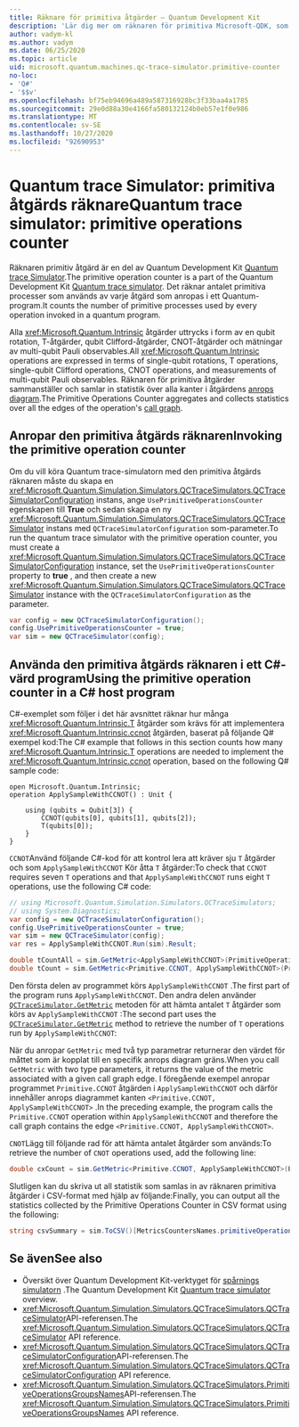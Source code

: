 ```yaml
---
title: Räknare för primitiva åtgärder – Quantum Development Kit
description: 'Lär dig mer om räknaren för primitiva Microsoft-QDK, som använder Quantum trace Simulator för att spåra primitiva processer som används av åtgärder i ett Q# program.'
author: vadym-kl
ms.author: vadym
ms.date: 06/25/2020
ms.topic: article
uid: microsoft.quantum.machines.qc-trace-simulator.primitive-counter
no-loc:
- 'Q#'
- '$$v'
ms.openlocfilehash: bf75eb94696a489a587316928bc3f33baa4a1785
ms.sourcegitcommit: 29e0d88a30e4166fa580132124b0eb57e1f0e986
ms.translationtype: MT
ms.contentlocale: sv-SE
ms.lasthandoff: 10/27/2020
ms.locfileid: "92690953"
---
```

# <a name="quantum-trace-simulator-primitive-operations-counter"></a><span data-ttu-id="d0d73-103">Quantum trace Simulator: primitiva åtgärds räknare</span><span class="sxs-lookup"><span data-stu-id="d0d73-103">Quantum trace simulator: primitive operations counter</span></span>

<span data-ttu-id="d0d73-104">Räknaren primitiv åtgärd är en del av Quantum Development Kit [Quantum trace Simulator](xref:microsoft.quantum.machines.qc-trace-simulator.intro).</span><span class="sxs-lookup"><span data-stu-id="d0d73-104">The primitive operation counter is a part of the Quantum Development Kit [Quantum trace simulator](xref:microsoft.quantum.machines.qc-trace-simulator.intro).</span></span> <span data-ttu-id="d0d73-105">Det räknar antalet primitiva processer som används av varje åtgärd som anropas i ett Quantum-program.</span><span class="sxs-lookup"><span data-stu-id="d0d73-105">It counts the number of primitive processes used by every operation invoked in a quantum program.</span></span> 

<span data-ttu-id="d0d73-106">Alla <xref:Microsoft.Quantum.Intrinsic> åtgärder uttrycks i form av en qubit rotation, T-åtgärder, qubit Clifford-åtgärder, CNOT-åtgärder och mätningar av multi-qubit Pauli observables.</span><span class="sxs-lookup"><span data-stu-id="d0d73-106">All <xref:Microsoft.Quantum.Intrinsic> operations are expressed in terms of single-qubit rotations, T operations, single-qubit Clifford operations, CNOT operations, and measurements of multi-qubit Pauli observables.</span></span> <span data-ttu-id="d0d73-107">Räknaren för primitiva åtgärder sammanställer och samlar in statistik över alla kanter i åtgärdens [anrops diagram](https://en.wikipedia.org/wiki/Call_graph).</span><span class="sxs-lookup"><span data-stu-id="d0d73-107">The Primitive Operations Counter aggregates and collects statistics over all the edges of the operation's [call graph](https://en.wikipedia.org/wiki/Call_graph).</span></span>

## <a name="invoking-the-primitive-operation-counter"></a><span data-ttu-id="d0d73-108">Anropar den primitiva åtgärds räknaren</span><span class="sxs-lookup"><span data-stu-id="d0d73-108">Invoking the primitive operation counter</span></span>

<span data-ttu-id="d0d73-109">Om du vill köra Quantum trace-simulatorn med den primitiva åtgärds räknaren måste du skapa en <xref:Microsoft.Quantum.Simulation.Simulators.QCTraceSimulators.QCTraceSimulatorConfiguration> instans, ange `UsePrimitiveOperationsCounter` egenskapen till **True** och sedan skapa en ny <xref:Microsoft.Quantum.Simulation.Simulators.QCTraceSimulators.QCTraceSimulator> instans med `QCTraceSimulatorConfiguration` som-parameter.</span><span class="sxs-lookup"><span data-stu-id="d0d73-109">To run the quantum trace simulator with the primitive operation counter, you must create a <xref:Microsoft.Quantum.Simulation.Simulators.QCTraceSimulators.QCTraceSimulatorConfiguration> instance, set the `UsePrimitiveOperationsCounter` property to **true** , and then create a new <xref:Microsoft.Quantum.Simulation.Simulators.QCTraceSimulators.QCTraceSimulator> instance with the `QCTraceSimulatorConfiguration` as the parameter.</span></span>

```csharp
var config = new QCTraceSimulatorConfiguration();
config.UsePrimitiveOperationsCounter = true;
var sim = new QCTraceSimulator(config);
```

## <a name="using-the-primitive-operation-counter-in-a-c-host-program"></a><span data-ttu-id="d0d73-110">Använda den primitiva åtgärds räknaren i ett C#-värd program</span><span class="sxs-lookup"><span data-stu-id="d0d73-110">Using the primitive operation counter in a C# host program</span></span>

<span data-ttu-id="d0d73-111">C#-exemplet som följer i det här avsnittet räknar hur många <xref:Microsoft.Quantum.Intrinsic.T> åtgärder som krävs för att implementera <xref:Microsoft.Quantum.Intrinsic.ccnot> åtgärden, baserat på följande Q# exempel kod:</span><span class="sxs-lookup"><span data-stu-id="d0d73-111">The C# example that follows in this section counts how many <xref:Microsoft.Quantum.Intrinsic.T> operations are needed to implement the <xref:Microsoft.Quantum.Intrinsic.ccnot> operation, based on the following Q# sample code:</span></span>

```qsharp
open Microsoft.Quantum.Intrinsic;
operation ApplySampleWithCCNOT() : Unit {

    using (qubits = Qubit[3]) {
        CCNOT(qubits[0], qubits[1], qubits[2]);
        T(qubits[0]);
    }
}
```

<span data-ttu-id="d0d73-112">`CCNOT`Använd följande C#-kod för att kontrol lera att kräver sju `T` åtgärder och som `ApplySampleWithCCNOT` Kör åtta `T` åtgärder:</span><span class="sxs-lookup"><span data-stu-id="d0d73-112">To check that `CCNOT` requires seven `T` operations and that `ApplySampleWithCCNOT` runs eight `T` operations, use the following C# code:</span></span>

```csharp 
// using Microsoft.Quantum.Simulation.Simulators.QCTraceSimulators;
// using System.Diagnostics;
var config = new QCTraceSimulatorConfiguration();
config.UsePrimitiveOperationsCounter = true;
var sim = new QCTraceSimulator(config);
var res = ApplySampleWithCCNOT.Run(sim).Result;

double tCountAll = sim.GetMetric<ApplySampleWithCCNOT>(PrimitiveOperationsGroupsNames.T);
double tCount = sim.GetMetric<Primitive.CCNOT, ApplySampleWithCCNOT>(PrimitiveOperationsGroupsNames.T);
```

<span data-ttu-id="d0d73-113">Den första delen av programmet körs `ApplySampleWithCCNOT` .</span><span class="sxs-lookup"><span data-stu-id="d0d73-113">The first part of the program runs `ApplySampleWithCCNOT`.</span></span> <span data-ttu-id="d0d73-114">Den andra delen använder [`QCTraceSimulator.GetMetric`](https://docs.microsoft.com/dotnet/api/microsoft.quantum.simulation.simulators.qctracesimulators.qctracesimulator.getmetric) metoden för att hämta antalet `T` åtgärder som körs av `ApplySampleWithCCNOT` :</span><span class="sxs-lookup"><span data-stu-id="d0d73-114">The second part uses the [`QCTraceSimulator.GetMetric`](https://docs.microsoft.com/dotnet/api/microsoft.quantum.simulation.simulators.qctracesimulators.qctracesimulator.getmetric) method to retrieve the number of `T` operations run by `ApplySampleWithCCNOT`:</span></span> 

<span data-ttu-id="d0d73-115">När du anropar `GetMetric` med två typ parametrar returnerar den värdet för måttet som är kopplat till en specifik anrops diagram gräns.</span><span class="sxs-lookup"><span data-stu-id="d0d73-115">When you call `GetMetric` with two type parameters, it returns the value of the metric associated with a given call graph edge.</span></span> <span data-ttu-id="d0d73-116">I föregående exempel anropar programmet `Primitive.CCNOT` åtgärden i `ApplySampleWithCCNOT` och därför innehåller anrops diagrammet kanten `<Primitive.CCNOT, ApplySampleWithCCNOT>` .</span><span class="sxs-lookup"><span data-stu-id="d0d73-116">In the preceding example, the program calls the `Primitive.CCNOT` operation  within `ApplySampleWithCCNOT` and therefore the call graph contains the edge `<Primitive.CCNOT, ApplySampleWithCCNOT>`.</span></span> 

<span data-ttu-id="d0d73-117">`CNOT`Lägg till följande rad för att hämta antalet åtgärder som används:</span><span class="sxs-lookup"><span data-stu-id="d0d73-117">To retrieve the number of `CNOT` operations used, add the following line:</span></span>
```csharp
double cxCount = sim.GetMetric<Primitive.CCNOT, ApplySampleWithCCNOT>(PrimitiveOperationsGroupsNames.CX);
```

<span data-ttu-id="d0d73-118">Slutligen kan du skriva ut all statistik som samlas in av räknaren primitiva åtgärder i CSV-format med hjälp av följande:</span><span class="sxs-lookup"><span data-stu-id="d0d73-118">Finally, you can output all the statistics collected by the Primitive Operations Counter in CSV format using the following:</span></span>
```csharp
string csvSummary = sim.ToCSV()[MetricsCountersNames.primitiveOperationsCounter];
```

## <a name="see-also"></a><span data-ttu-id="d0d73-119">Se även</span><span class="sxs-lookup"><span data-stu-id="d0d73-119">See also</span></span>

- <span data-ttu-id="d0d73-120">Översikt över Quantum Development Kit-verktyget för [spårnings simulatorn](xref:microsoft.quantum.machines.qc-trace-simulator.intro) .</span><span class="sxs-lookup"><span data-stu-id="d0d73-120">The Quantum Development Kit [Quantum trace simulator](xref:microsoft.quantum.machines.qc-trace-simulator.intro) overview.</span></span>
- <span data-ttu-id="d0d73-121"><xref:Microsoft.Quantum.Simulation.Simulators.QCTraceSimulators.QCTraceSimulator>API-referensen.</span><span class="sxs-lookup"><span data-stu-id="d0d73-121">The <xref:Microsoft.Quantum.Simulation.Simulators.QCTraceSimulators.QCTraceSimulator> API reference.</span></span>
- <span data-ttu-id="d0d73-122"><xref:Microsoft.Quantum.Simulation.Simulators.QCTraceSimulators.QCTraceSimulatorConfiguration>API-referensen.</span><span class="sxs-lookup"><span data-stu-id="d0d73-122">The <xref:Microsoft.Quantum.Simulation.Simulators.QCTraceSimulators.QCTraceSimulatorConfiguration> API reference.</span></span>
- <span data-ttu-id="d0d73-123"><xref:Microsoft.Quantum.Simulation.Simulators.QCTraceSimulators.PrimitiveOperationsGroupsNames>API-referensen.</span><span class="sxs-lookup"><span data-stu-id="d0d73-123">The <xref:Microsoft.Quantum.Simulation.Simulators.QCTraceSimulators.PrimitiveOperationsGroupsNames> API reference.</span></span>